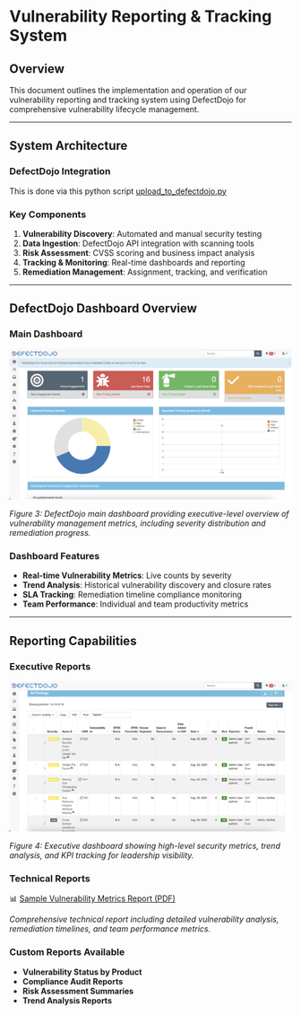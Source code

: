 # Vulnerability Reporting & Tracking System

## Overview

This document outlines the implementation and operation of our vulnerability reporting and tracking system using DefectDojo for comprehensive vulnerability lifecycle management.

---

## System Architecture

### DefectDojo Integration

This is done via this python script [upload_to_defectdojo.py](../upload_to_defectdojo.py)

### Key Components
1. **Vulnerability Discovery**: Automated and manual security testing
2. **Data Ingestion**: DefectDojo API integration with scanning tools 
3. **Risk Assessment**: CVSS scoring and business impact analysis
4. **Tracking & Monitoring**: Real-time dashboards and reporting
5. **Remediation Management**: Assignment, tracking, and verification

---

## DefectDojo Dashboard Overview

### Main Dashboard

![DefectDojo Main Dashboard](./assets/defectdojo-dashboard.png)

*Figure 3: DefectDojo main dashboard providing executive-level overview of vulnerability management metrics, including severity distribution and remediation progress.*

### Dashboard Features
- **Real-time Vulnerability Metrics**: Live counts by severity
- **Trend Analysis**: Historical vulnerability discovery and closure rates
- **SLA Tracking**: Remediation timeline compliance monitoring
- **Team Performance**: Individual and team productivity metrics

---

## Reporting Capabilities

### Executive Reports

![Executive Dashboard](./assets/defectdojo-executive-view.png)

*Figure 4: Executive dashboard showing high-level security metrics, trend analysis, and KPI tracking for leadership visibility.*

### Technical Reports

📊 [Sample Vulnerability Metrics Report (PDF)](./assets/vulnerability-report-admin-dev-beaconconnect.pdf)

*Comprehensive technical report including detailed vulnerability analysis, remediation timelines, and team performance metrics.*

### Custom Reports Available
- **Vulnerability Status by Product**
- **Compliance Audit Reports**
- **Risk Assessment Summaries**
- **Trend Analysis Reports**
